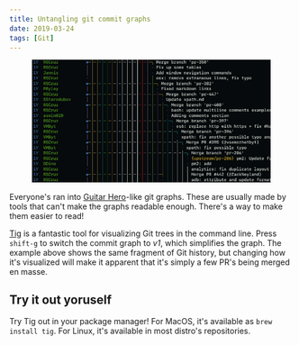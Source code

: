 ```yaml
---
title: Untangling git commit graphs
date: 2019-03-24
tags: [Git]
---
```


<figure>
<img src='images/tig-commit-graph.gif'>
</figure>

Everyone's ran into [Guitar Hero]-like git graphs. These are usually made by tools that can't make the graphs readable enough. There's a way to make them easier to read!

[Tig] is a fantastic tool for visualizing Git trees in the command line. Press `shift-g` to switch the commit graph to _v1_, which simplifies the graph. The example above shows the same fragment of Git history, but changing how it's visualized will make it apparent that it's simply a few PR's being merged en masse.

## Try it out yoruself

Try Tig out in your package manager! For MacOS, it's available as `brew install tig`. For Linux, it's available in most distro's repositories.

[guitar hero]: https://twitter.com/henryhoffman/status/694184106440200192?lang=en
[tig]: https://github.com/jonas/tig
